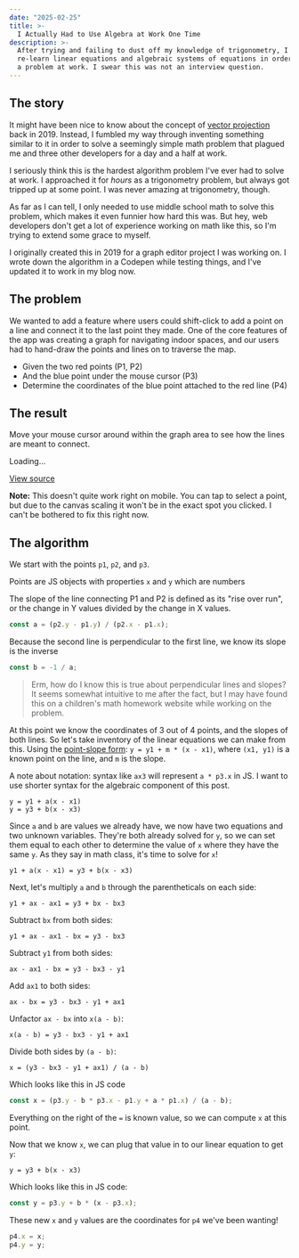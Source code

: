 ```yaml
---
date: "2025-02-25"
title: >-
  I Actually Had to Use Algebra at Work One Time
description: >-
  After trying and failing to dust off my knowledge of trigonometry, I had to
  re-learn linear equations and algebraic systems of equations in order to solve
  a problem at work. I swear this was not an interview question.
---
```


<script type="module" src="./assets/element.mjs"></script>

## The story

It might have been nice to know about the concept of
[vector projection](https://en.wikipedia.org/wiki/Vector_projection) back
in 2019. Instead, I fumbled my way through inventing something similar to it in
order to solve a seemingly simple math problem that plagued me and three other
developers for a day and a half at work.

I seriously think this is the hardest algorithm problem I've ever had to solve
at work. I approached it for _hours_ as a trigonometry problem, but always got
tripped up at some point. I was never amazing at trigonometry, though.

As far as I can tell, I only needed to use middle school math to solve this
problem, which makes it even funnier how hard this was. But hey, web developers
don't get a lot of experience working on math like this, so I'm trying to extend
some grace to myself.

I originally created this in 2019 for a graph editor project I was working on. I
wrote down the algorithm in a Codepen while testing things, and I've updated it
to work in my blog now.

## The problem

We wanted to add a feature where users could shift-click to add a point on a
line and connect it to the last point they made. One of the core features of the
app was creating a graph for navigating indoor spaces, and our users had to
hand-draw the points and lines on to traverse the map.

- Given the two red points (P1, P2)
- And the blue point under the mouse cursor (P3)
- Determine the coordinates of the blue point attached to the red line (P4)

## The result

Move your mouse cursor around within the graph area to see how the lines are
meant to connect.

<wavebeem-fun-algebra>
  Loading...
</wavebeem-fun-algebra>

[View source](./assets/element.mjs)

**Note:** This doesn't quite work right on mobile. You can tap to select a
point, but due to the canvas scaling it won't be in the exact spot you clicked.
I can't be bothered to fix this right now.

## The algorithm

We start with the points `p1`, `p2`, and `p3`.

Points are JS objects with properties `x` and `y` which are numbers

The slope of the line connecting P1 and P2 is defined as its "rise over run", or
the change in Y values divided by the change in X values.

```js
const a = (p2.y - p1.y) / (p2.x - p1.x);
```

Because the second line is perpendicular to the first line, we know its slope is
the inverse

```js
const b = -1 / a;
```

> Erm, how do I know this is true about perpendicular lines and slopes? It seems
> somewhat intuitive to me after the fact, but I may have found this on a
> children's math homework website while working on the problem.

At this point we know the coordinates of 3 out of 4 points, and the slopes of
both lines. So let's take inventory of the linear equations we can make from
this. Using the
[point-slope form](https://en.wikipedia.org/wiki/Linear_equation#Point%E2%80%93slope_form_or_Point-gradient_form):
`y = y1 + m * (x - x1)`, where `(x1, y1)` is a known point on the line, and `m`
is the slope.

A note about notation: syntax like `ax3` will represent `a * p3.x` in JS. I want
to use shorter syntax for the algebraic component of this post.

```
y = y1 + a(x - x1)
y = y3 + b(x - x3)
```

Since `a` and `b` are values we already have, we now have two equations and two
unknown variables. They're both already solved for `y`, so we can set them equal
to each other to determine the value of `x` where they have the same `y`. As
they say in math class, it's time to solve for `x`!

```
y1 + a(x - x1) = y3 + b(x - x3)
```

Next, let's multiply `a` and `b` through the parentheticals on each side:

```
y1 + ax - ax1 = y3 + bx - bx3
```

Subtract `bx` from both sides:

```
y1 + ax - ax1 - bx = y3 - bx3
```

Subtract `y1` from both sides:

```
ax - ax1 - bx = y3 - bx3 - y1
```

Add `ax1` to both sides:

```
ax - bx = y3 - bx3 - y1 + ax1
```

Unfactor `ax - bx` into `x(a - b)`:

```
x(a - b) = y3 - bx3 - y1 + ax1
```

Divide both sides by `(a - b)`:

```
x = (y3 - bx3 - y1 + ax1) / (a - b)
```

Which looks like this in JS code

```js
const x = (p3.y - b * p3.x - p1.y + a * p1.x) / (a - b);
```

Everything on the right of the `=` is known value, so we can compute `x` at this
point.

Now that we know `x`, we can plug that value in to our linear equation to get
`y`:

```
y = y3 + b(x - x3)
```

Which looks like this in JS code:

```js
const y = p3.y + b * (x - p3.x);
```

These new `x` and `y` values are the coordinates for `p4` we've been wanting!

```js
p4.x = x;
p4.y = y;
```

